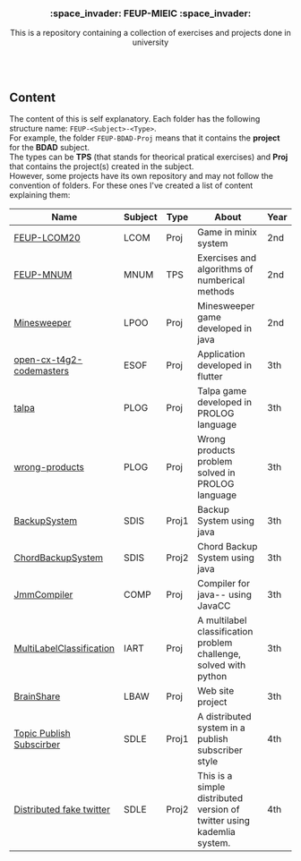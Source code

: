 <h3 align="center"> 
 :space_invader: FEUP-MIEIC :space_invader:
</h3> 
<p align="center"> This is a repository containing a collection of exercises and projects done in university </p> 
<br> <br>

## Content 
The content of this is self explanatory. Each folder has the following structure name: `FEUP-<Subject>-<Type>`.  
For example, the folder `FEUP-BDAD-Proj` means that it contains the __project__ for the __BDAD__ subject.  
The types can be __TPS__ (that stands for theorical pratical exercises) and __Proj__ that contains the project(s) created in the subject.   
However, some projects have its own repository and may not follow the convention of folders.  For these ones I've created a list of content explaining them:  

| Name                     | Subject | Type | About                                          | Year |
|--------------------------|---------|------|------------------------------------------------|------|
| [FEUP-LCOM20](https://github.com/Jumaruba/FEUP-LCOM20/tree/27a6ea6df800eecc545fa9b4b01b8e7ec0b16ccc)              | LCOM    | Proj | Game in minix system                           | 2nd  |
| [FEUP-MNUM](  https://github.com/Jumaruba/FEUP-MNUM/tree/3015343a650bf0f811b067770a5a348cd06eaaae)              | MNUM    | TPS  | Exercises and algorithms of numberical methods | 2nd  |
| [Minesweeper](https://github.com/Jumaruba/Minesweeper/tree/d81cb19a85803e9059152e6573bd16bc3191a7a4)              | LPOO    | Proj | Minesweeper game developed in java             | 2nd  |
| [open-cx-t4g2-codemasters](https://github.com/Jumaruba/open-cx-t4g2-codemasters/tree/fe00ba7db5de641359f4fdc333548b7636bbbfd7) | ESOF    | Proj | Application developed in flutter               | 3th  |
| [talpa](https://github.com/Jumaruba/talpa/tree/acbc31a8a61c7d677e038771f7463cb4713852c3)                    | PLOG    | Proj | Talpa game developed in PROLOG language        | 3th  |
| [wrong-products](https://github.com/Jumaruba/wrong-products/tree/87302d1769f2ece522a67b56059fe0ede06a9112) | PLOG| Proj| Wrong products problem solved in PROLOG language | 3th| 
| [BackupSystem](https://github.com/Jumaruba/BackupSystem) | SDIS | Proj1 | Backup System using java | 3th | 
| [ChordBackupSystem](https://github.com/Jumaruba/ChordBackupSystem)| SDIS | Proj2 | Chord Backup System using java | 3th | 
| [JmmCompiler](https://github.com/Jumaruba/JmmCompiler) | COMP | Proj | Compiler for java-- using JavaCC | 3th | 
| [MultiLabelClassification](https://github.com/Jumaruba/MultiLabelClassification) | IART | Proj | A multilabel classification problem challenge, solved with python | 3th | 
| [BrainShare](https://github.com/Jumaruba/BrainShare) | LBAW | Proj | Web site project | 3th | 
| [Topic Publish Subscirber](https://github.com/Jumaruba/topic-publish-subscriber/blob/master/README.md) | SDLE | Proj1 | A distributed system in a publish subscriber style | 4th | 
| [Distributed fake twitter](https://github.com/Jumaruba/distributed-fake-twitter/tree/master) | SDLE | Proj2 | This is a simple distributed version of twitter using kademlia system.  | 4th | 
